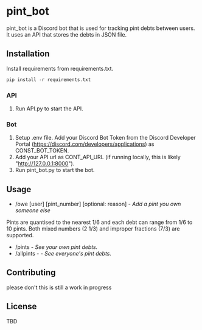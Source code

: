 # pint_bot

pint_bot is a Discord bot that is used for tracking pint debts between users. It uses an API that stores the debts in JSON file.

## Installation

Install requirements from requirements.txt.
```python
pip install -r requirements.txt
```
### API
1. Run API.py to start the API.
### Bot
1. Setup .env file. Add your Discord Bot Token from the Discord Developer Portal (https://discord.com/developers/applications) as CONST_BOT_TOKEN.
2. Add your API url as CONT_API_URL (if running locally, this is likely "http://127.0.0.1:8000").
3. Run pint_bot.py to start the bot.
## Usage
- /owe [user] [pint_number] [optional: reason] *- Add a pint you own someone else*

Pints are quantised to the nearest 1/6 and each debt can range from 1/6 to 10 pints. Both mixed numbers (2 1/3) and improper fractions (7/3) are supported.
- /pints *- See your own pint debts.*
- /allpints - *- See everyone's pint debts.*
## Contributing

please don't this is still a work in progress
## License

TBD